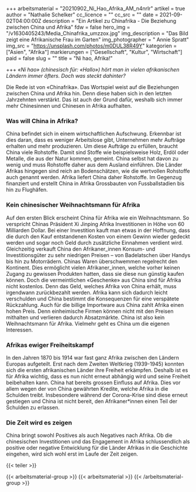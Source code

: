 +++
arbeitsmaterial = "20210902_Ni_Hao_Afrika_AM_n4nrlr"
artikel = true
author = "Nathalie Schelker"
cc_licence = ""
cc_src = ""
date = 2021-09-02T04:00:00Z
description = "Ein Artikel zu Chinafrika - Die Beziehung zwischen China und Afrika"
fdw = false
hero_img = "/v1630405243/Media_Chinafrika_umzzox.jpg"
img_description = "Das Bild zeigt eine Afrikanische Frau im Garten"
img_photographer = " Annie Spratt"
img_src = "https://unsplash.com/photos/m0DUL38R49Y"
kategorien = ["Asien", "Afrika"]
markierungen = ["Gesellschaft", "Kultur", "Wirtschaft"]
paid = false
slug = ""
title = "Ni hao, Afrika!"

+++
_«Ni hao» (chinesisch für: «Hallo») hört man in vielen afrikanischen Ländern immer öfters. Doch was steckt dahinter?_

Die Rede ist von «Chinafrika». Das Wortspiel weist auf die Beziehungen zwischen China und Afrika hin. Denn diese haben sich in den letzten Jahrzehnten verstärkt. Das ist auch der Grund dafür, weshalb sich immer mehr Chinesinnen und Chinesen in Afrika aufhalten.

### Was will China in Afrika?

China befindet sich in einem wirtschaftlichen Aufschwung. Erkennbar ist dies daran, dass es weniger Arbeitslose gibt, Unternehmen mehr Aufträge erhalten und mehr produzieren. Um diese Aufträge zu erfüllen, braucht China viele Rohstoffe. Damit sind Stoffe wie beispielsweise Holz, Erdöl oder Metalle, die aus der Natur kommen, gemeint. China selbst hat davon zu wenig und muss Rohstoffe daher aus dem Ausland einführen. Die Länder Afrikas hingegen sind reich an Bodenschätzen, wie die wertvollen Rohstoffe auch genannt werden. Afrika liefert China daher Rohstoffe. Im Gegenzug finanziert und erstellt China in Afrika Grossbauten von Fussballstadien bis hin zu Flughäfen.

### Kein chinesischer Weihnachtsmann für Afrika

Auf den ersten Blick erscheint China für Afrika wie ein Weihnachtsmann. So verspricht Chinas Präsident Xi Jinping Afrika Investitionen in Höhe von 60 Milliarden Dollar. Bei einer Investition kauft man etwas in der Hoffnung, dass die durch den Kauf entstandenen Kosten von einem Gewinn wieder gedeckt werden und sogar noch Geld durch zusätzliche Einnahmen verdient wird. Gleichzeitig verkauft China den Afrikaner_innen Konsum- und Investitionsgüter zu sehr niedrigen Preisen – von Badelatschen über Handys bis hin zu Motorrädern. Chinas Waren überschwemmen regelrecht den Kontinent. Dies ermöglicht vielen Afrikaner_innen, welche vorher keinen Zugang zu gewissen Produkten hatten, dass sie diese nun günstig kaufen können. Doch die vermeintlichen «Geschenke» aus China sind für Afrika nicht kostenlos. Denn das Geld, welches Afrika von China erhält, muss irgendwann zurückbezahlt werden. Afrika kann sich dadurch leicht verschulden und China bestimmt die Konsequenzen für eine verspätete Rückzahlung. Auch für die billige Importware aus China zahlt Afrika einen hohen Preis. Denn einheimische Firmen können nicht mit den Preisen mithalten und verlieren dadurch Absatzmärkte. China ist also kein Weihnachtsmann für Afrika. Vielmehr geht es China um die eigenen Interessen.

### Afrikas ewiger Freiheitskampf

In den Jahren 1870 bis 1914 war fast ganz Afrika zwischen den Ländern Europas aufgeteilt. Erst nach dem Zweiten Weltkrieg (1939-1945) konnten sich die ersten afrikanischen Länder ihre Freiheit erkämpfen. Deshalb ist es für Afrika wichtig, dass es nun nicht erneut abhängig wird und seine Freiheit beibehalten kann. China hat bereits grossen Einfluss auf Afrika. Dies vor allem wegen der von China gewährten Kredite, welche Afrika in die Schulden treibt. Insbesondere während der Corona-Krise sind diese erneut gestiegen und China ist nicht bereit, den Afrikaner*innen einen Teil der Schulden zu erlassen.

### Die Zeit wird es zeigen

China bringt sowohl Positives als auch Negatives nach Afrika. Ob die chinesischen Investitionen und das Engagement in Afrika schlussendlich als positive oder negative Entwicklung für die Länder Afrikas in die Geschichte eingehen, wird sich wohl erst im Laufe der Zeit zeigen.

{{< teiler >}}

{{< arbeitsmaterial-group >}}
{{< arbeitsmaterial >}}
{{< /arbeitsmaterial-group >}}